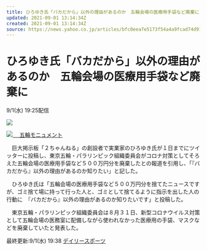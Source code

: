```yaml
---
title: ひろゆき氏「バカだから」以外の理由があるのか　五輪会場の医療用手袋など廃棄に（デイリースポーツ）
updated: 2021-09-01 13:14:34Z
created: 2021-09-01 13:14:34Z
source: https://news.yahoo.co.jp/articles/bfc0eea7e5173f54a4a9fcad74d91989ec4b2223
---
```


# ひろゆき氏「バカだから」以外の理由があるのか　五輪会場の医療用手袋など廃棄に

9/1(水) 19:25配信

[![](https://s.yimg.jp/images/news/cobranding/dal.png)](https://www.daily.co.jp/)

[![](https://amd-pctr.c.yimg.jp/r/iwiz-amd/20210901-00000137-dal-000-5-view.jpg?w=640&h=462&q=90&exp=10800&pri=l) 　五輪モニュメント](https://news.yahoo.co.jp/articles/bfc0eea7e5173f54a4a9fcad74d91989ec4b2223/images/000)

　巨大掲示板「２ちゃんねる」の創設者で実業家のひろゆき氏が１日までにツイッターに投稿し、東京五輪・パラリンピック組織委員会がコロナ対策としてそろえた五輪会場の医療用手袋など５００万円分を廃棄したとの報道を引用し、「『バカだから』以外の理由があるのか知りたい」と記した。

　ひろゆき氏は「五輪会場の医療用手袋など５００万円分を捨てたニュースですが、ゴミ捨て場に持って行った人と、ゴミとして捨てるように指示を出した人の行動に　『バカだから』以外の理由があるのか知りたいです」と投稿した。

　東京五輪・パラリンピック組織委員会は８月３１日、新型コロナウイルス対策として五輪会場の医務室に配備しながら使われなかった医療用の手袋、マスクなどを廃棄していたと発表した。

最終更新:9/1(水) 19:38
[デイリースポーツ](https://news.yahoo.co.jp/media/dal)